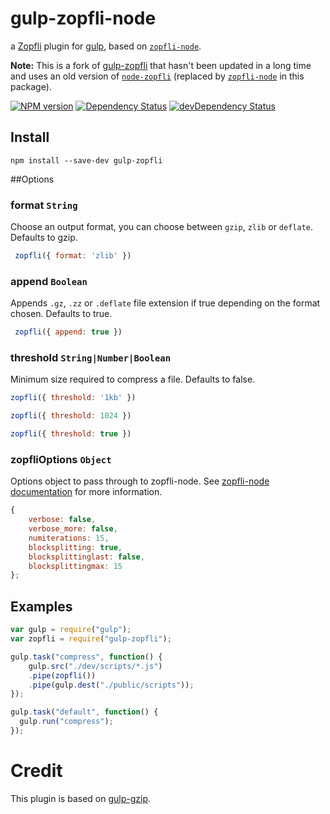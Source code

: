 gulp-zopfli-node
===========

a [Zopfli](http://en.wikipedia.org/wiki/Zopfli) plugin for [gulp](https://github.com/wearefractal/gulp),
based on [`zopfli-node`][zopfli-node].

**Note:** This is a fork of [gulp-zopfli](https://npmjs.org/package/gulp-zopfli) that hasn't been updated in a long time and uses an old version of [`node-zopfli`][node-zopfli] (replaced by [`zopfli-node`][zopfli-node] in this package).

[![NPM version][npm-image]][npm-url]
[![Dependency Status][dep-image]][dep-url]
[![devDependency Status][devDep-image]][devDep-url]

## Install

```
npm install --save-dev gulp-zopfli
```

##Options

### format `String`

Choose an output format, you can choose between `gzip`, `zlib` or `deflate`. Defaults to gzip.

```javascript
 zopfli({ format: 'zlib' })
 ```


### append `Boolean`

Appends `.gz`, `.zz` or `.deflate` file extension if true depending on the format chosen. Defaults to true.

```javascript
 zopfli({ append: true })
 ```

### threshold `String|Number|Boolean`

Minimum size required to compress a file. Defaults to false.

```javascript
zopfli({ threshold: '1kb' })
```

```javascript
zopfli({ threshold: 1024 })
```

```javascript
zopfli({ threshold: true })
```

### zopfliOptions `Object`

Options object to pass through to zopfli-node. See [zopfli-node documentation](https://github.com/molant/node-zopfli#options) for more information.

```javascript
{
    verbose: false,
    verbose_more: false,
    numiterations: 15,
    blocksplitting: true,
    blocksplittinglast: false,
    blocksplittingmax: 15
};
```

## Examples

```javascript
var gulp = require("gulp");
var zopfli = require("gulp-zopfli");

gulp.task("compress", function() {
	gulp.src("./dev/scripts/*.js")
	.pipe(zopfli())
	.pipe(gulp.dest("./public/scripts"));
});

gulp.task("default", function() {
  gulp.run("compress");
});
```

Credit
======

This plugin is based on [gulp-gzip](https://github.com/jstuckey/gulp-gzip).


[npm-image]: https://img.shields.io/npm/v/gulp-zopfli-node.svg
[npm-url]: https://www.npmjs.com/package/gulp-zopfli-node
[dep-image]: https://img.shields.io/david/molant/gulp-zopfli.svg
[dep-url]: https://david-dm.org/molant/gulp-zopfli
[devDep-image]: https://img.shields.io/david/dev/molant/gulp-zopfli.svg
[devDep-url]: https://david-dm.org/molant/gulp-zopfli#info=devDependencies
[node-zopfli]: https://npmjs.org/package/node-zopfli
[zopfli-node]: https://npmjs.org/package/zopfli-node
